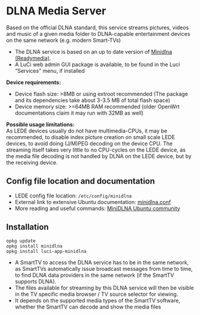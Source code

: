 # DLNA Media Server

Based on the official DLNA standard, this service streams pictures, videos and music of a given media folder to DLNA-capable entertainment devices on the same network (e.g. modern Smart-TVs)

- The DLNA service is based on an up to date version of [Minidlna (Readymedia)](https://sourceforge.net/projects/minidlna "https://sourceforge.net/projects/minidlna").
- A LuCi web admin GUI package is available, to be found in the Luci “Services” menu, if installed

**Device requirements:**

- Device flash size: &gt;8MB or using extroot recommended (The package and its dependencies take about 3-3.5 MB of total flash space)
- Device memory size: &gt;=64MB RAM recommended (older OpenWrt documentations claim it may run with 32MB as well)

**Possible usage limitations:**  
As LEDE devices usually do not have multimedia-CPUs, it may be recommended, to disable index picture creation on small scale LEDE devices, to avoid doing (J/M)PEG decoding on the device CPU. The streaming itself takes very little to no CPU-cycles on the LEDE device, as the media file decoding is not handled by DLNA on the LEDE device, but by the receiving device.

## Config file location and documentation

- LEDE config file location: `/etc/config/minidlna`
- External link to extensive Ubuntu documentation: [minidlna.conf](http://manpages.ubuntu.com/manpages/cosmic/en/man5/minidlna.conf.5.html "http://manpages.ubuntu.com/manpages/cosmic/en/man5/minidlna.conf.5.html")
- More reading and useful commands: [MiniDLNA Ubuntu community](https://help.ubuntu.com/community/MiniDLNA "https://help.ubuntu.com/community/MiniDLNA")

## Installation

```
opkg update
opkg install minidlna
opkg install luci-app-minidlna
```

- A SmartTV to access the DLNA service has to be in the same network, as SmartTVs automatically issue broadcast messages from time to time, to find DLNA data providers in the same network (if the SmartTV supports DLNA).
- The files available for streaming by this DLNA service will then be visible in the TV specific media browser / TV source selector for viewing.
- It depends on the supported media types of the SmartTV software, whether the SmartTV can decode and show the media files
